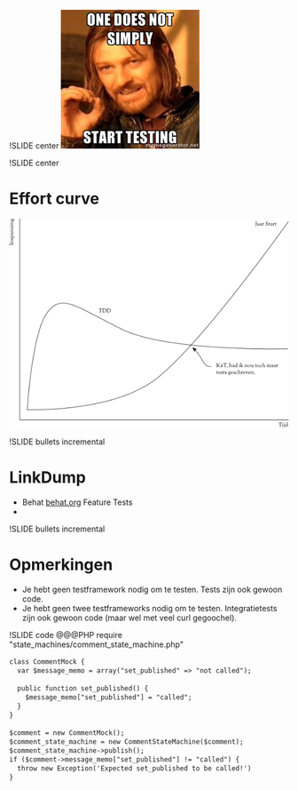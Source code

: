 !SLIDE center
![goal](goal.jpg)

!SLIDE center
# Effort curve
![Efficiency](TDD_efficiency.png)

!SLIDE bullets incremental
# LinkDump
* Behat [behat.org](http://behat.org) Feature Tests
* 

!SLIDE bullets incremental
# Opmerkingen
* Je hebt geen testframework nodig om te testen. Tests zijn ook gewoon
  code.
* Je hebt geen twee testframeworks nodig om te testen. Integratietests
  zijn ook gewoon code (maar wel met veel curl gegoochel).

!SLIDE code
    @@@PHP
    require "state_machines/comment_state_machine.php"

    class CommentMock {
      var $message_memo = array("set_published" => "not called");

      public function set_published() {
        $message_memo["set_published"] = "called";
      }
    }

    $comment = new CommentMock();
    $comment_state_machine = new CommentStateMachine($comment);
    $comment_state_machine->publish();
    if ($comment->message_memo["set_published"] != "called") {
      throw new Exception('Expected set_published to be called!')
    }


